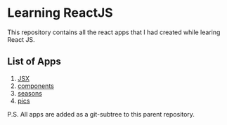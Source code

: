 # Learning ReactJS

This repository contains all the react apps that I had created while learing React JS.

## List of Apps

1. [JSX](jsx/)
2. [components](components/)
3. [seasons](seasons/)
4. [pics](pics/)

P.S. All apps are added as a git-subtree to this parent repository.
